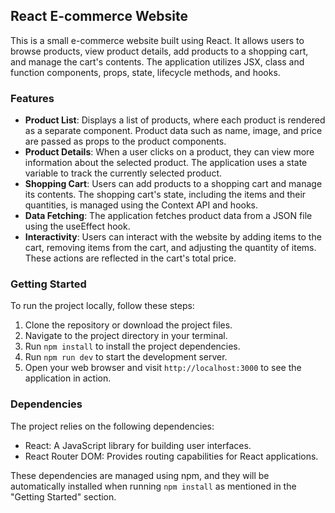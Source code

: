 ## React E-commerce Website

This is a small e-commerce website built using React. It allows users to browse products, view product details, add products to a shopping cart, and manage the cart's contents. The application utilizes JSX, class and function components, props, state, lifecycle methods, and hooks.

### Features

- **Product List**: Displays a list of products, where each product is rendered as a separate component. Product data such as name, image, and price are passed as props to the product components.
- **Product Details**: When a user clicks on a product, they can view more information about the selected product. The application uses a state variable to track the currently selected product.
- **Shopping Cart**: Users can add products to a shopping cart and manage its contents. The shopping cart's state, including the items and their quantities, is managed using the Context API and hooks.
- **Data Fetching**: The application fetches product data from a JSON file using the useEffect hook.
- **Interactivity**: Users can interact with the website by adding items to the cart, removing items from the cart, and adjusting the quantity of items. These actions are reflected in the cart's total price.

### Getting Started

To run the project locally, follow these steps:

1. Clone the repository or download the project files.
2. Navigate to the project directory in your terminal.
3. Run `npm install` to install the project dependencies.
4. Run `npm run dev` to start the development server.
5. Open your web browser and visit `http://localhost:3000` to see the application in action.

### Dependencies

The project relies on the following dependencies:

- React: A JavaScript library for building user interfaces.
- React Router DOM: Provides routing capabilities for React applications.

These dependencies are managed using npm, and they will be automatically installed when running `npm install` as mentioned in the "Getting Started" section.
